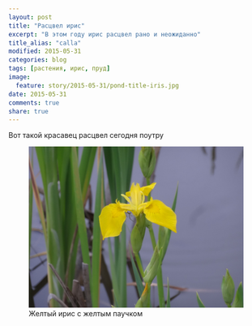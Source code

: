 ```yaml
---
layout: post
title: "Расцвел ирис"
excerpt: "В этом году ирис расцвел рано и неожиданно"
title_alias: "calla"
modified: 2015-05-31
categories: blog
tags: [растения, ирис, пруд]
image:
  feature: story/2015-05-31/pond-title-iris.jpg
date: 2015-05-31
comments: true
share: true
---
```


Вот такой красавец расцвел сегодня поутру

<figure>
    <a href="/images/story/2015-05-31/DSC03609.jpg"><img alt="Желтый ирис с желтым паучком" title="Желтый ирис с желтым паучком" src="/images/story/2015-05-31/DSC03609.jpg"></a>
    <figcaption>Желтый ирис с желтым паучком</figcaption>
</figure>